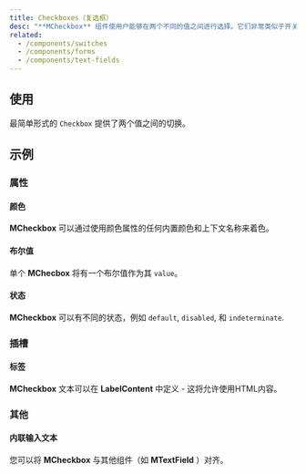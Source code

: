 ```yaml
---
title: Checkboxes（复选框）
desc: "**MCheckbox** 组件使用户能够在两个不同的值之间进行选择。它们非常类似于开关，可以用在复杂的表单和检查表中。"
related:
  - /components/switches
  - /components/forms
  - /components/text-fields
---
```


## 使用

最简单形式的 `Checkbox` 提供了两个值之间的切换。

<checkboxes-usage></checkboxes-usage>

## 示例

### 属性

#### 颜色

**MCheckbox** 可以通过使用颜色属性的任何内置颜色和上下文名称来着色。

<example file="" />

#### 布尔值

单个 **MChecbox** 将有一个布尔值作为其 `value`。

<example file="" />

#### 状态

**MCheckbox** 可以有不同的状态，例如 `default`, `disabled`, 和 `indeterminate`.

<example file="" />

### 插槽

#### 标签

**MCheckbox** 文本可以在 **LabelContent** 中定义 - 这将允许使用HTML内容。

<example file="" />

### 其他

#### 内联输入文本

您可以将 **MCheckbox** 与其他组件（如 **MTextField** ）对齐。

<example file="" />
